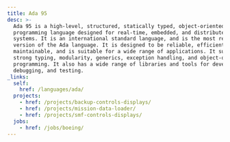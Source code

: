 ```yaml
---
title: Ada 95
desc: >-
  Ada 95 is a high-level, structured, statically typed, object-oriented
  programming language designed for real-time, embedded, and distributed
  systems. It is an international standard language, and is the most recent
  version of the Ada language. It is designed to be reliable, efficient, and
  maintainable, and is suitable for a wide range of applications. It supports
  strong typing, modularity, generics, exception handling, and object-oriented
  programming. It also has a wide range of libraries and tools for development,
  debugging, and testing.
_links:
  self:
    href: /languages/ada/
  projects:
    - href: /projects/backup-controls-displays/
    - href: /projects/mission-data-loader/
    - href: /projects/smf-controls-displays/
  jobs:
    - href: /jobs/boeing/
---
```

